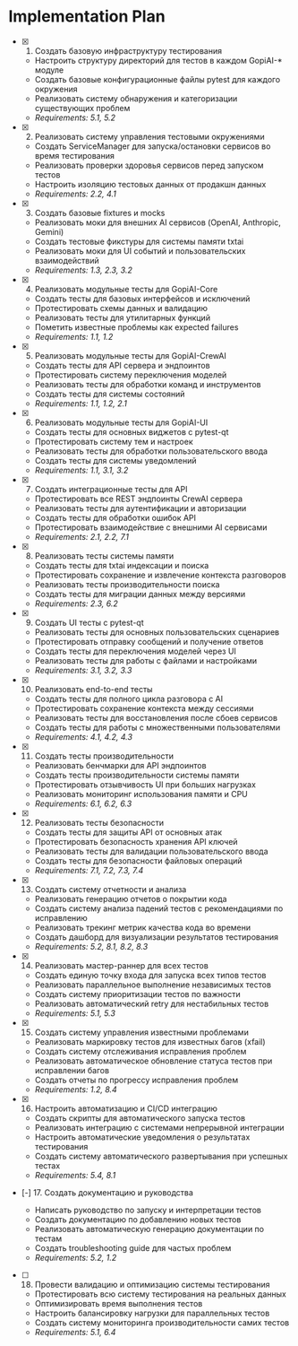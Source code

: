 # Implementation Plan

- [x] 1. Создать базовую инфраструктуру тестирования







  - Настроить структуру директорий для тестов в каждом GopiAI-* модуле
  - Создать базовые конфигурационные файлы pytest для каждого окружения
  - Реализовать систему обнаружения и категоризации существующих проблем
  - _Requirements: 5.1, 5.2_

- [x] 2. Реализовать систему управления тестовыми окружениями








  - Создать ServiceManager для запуска/остановки сервисов во время тестирования
  - Реализовать проверки здоровья сервисов перед запуском тестов
  - Настроить изоляцию тестовых данных от продакшн данных
  - _Requirements: 2.2, 4.1_

- [x] 3. Создать базовые fixtures и mocks



  - Реализовать моки для внешних AI сервисов (OpenAI, Anthropic, Gemini)
  - Создать тестовые фикстуры для системы памяти txtai
  - Реализовать моки для UI событий и пользовательских взаимодействий
  - _Requirements: 1.3, 2.3, 3.2_

- [x] 4. Реализовать модульные тесты для GopiAI-Core





  - Создать тесты для базовых интерфейсов и исключений
  - Протестировать схемы данных и валидацию
  - Реализовать тесты для утилитарных функций
  - Пометить известные проблемы как expected failures
  - _Requirements: 1.1, 1.2_

- [x] 5. Реализовать модульные тесты для GopiAI-CrewAI





  - Создать тесты для API сервера и эндпоинтов
  - Протестировать систему переключения моделей
  - Реализовать тесты для обработки команд и инструментов
  - Создать тесты для системы состояний
  - _Requirements: 1.1, 1.2, 2.1_

- [x] 6. Реализовать модульные тесты для GopiAI-UI





  - Создать тесты для основных виджетов с pytest-qt
  - Протестировать систему тем и настроек
  - Реализовать тесты для обработки пользовательского ввода
  - Создать тесты для системы уведомлений
  - _Requirements: 1.1, 3.1, 3.2_

- [x] 7. Создать интеграционные тесты для API








  - Протестировать все REST эндпоинты CrewAI сервера
  - Реализовать тесты для аутентификации и авторизации
  - Создать тесты для обработки ошибок API
  - Протестировать взаимодействие с внешними AI сервисами
  - _Requirements: 2.1, 2.2, 7.1_

- [x] 8. Реализовать тесты системы памяти











  - Создать тесты для txtai индексации и поиска
  - Протестировать сохранение и извлечение контекста разговоров
  - Реализовать тесты производительности поиска
  - Создать тесты для миграции данных между версиями
  - _Requirements: 2.3, 6.2_

- [x] 9. Создать UI тесты с pytest-qt








  - Реализовать тесты для основных пользовательских сценариев
  - Протестировать отправку сообщений и получение ответов
  - Создать тесты для переключения моделей через UI
  - Реализовать тесты для работы с файлами и настройками
  - _Requirements: 3.1, 3.2, 3.3_

- [x] 10. Реализовать end-to-end тесты





  - Создать тесты для полного цикла разговора с AI
  - Протестировать сохранение контекста между сессиями
  - Реализовать тесты для восстановления после сбоев сервисов
  - Создать тесты для работы с множественными пользователями
  - _Requirements: 4.1, 4.2, 4.3_

- [x] 11. Создать тесты производительности





  - Реализовать бенчмарки для API эндпоинтов
  - Создать тесты производительности системы памяти
  - Протестировать отзывчивость UI при больших нагрузках
  - Реализовать мониторинг использования памяти и CPU
  - _Requirements: 6.1, 6.2, 6.3_

- [x] 12. Реализовать тесты безопасности





  - Создать тесты для защиты API от основных атак
  - Протестировать безопасность хранения API ключей
  - Реализовать тесты для валидации пользовательского ввода
  - Создать тесты для безопасности файловых операций
  - _Requirements: 7.1, 7.2, 7.3, 7.4_

- [x] 13. Создать систему отчетности и анализа





  - Реализовать генерацию отчетов о покрытии кода
  - Создать систему анализа падений тестов с рекомендациями по исправлению
  - Реализовать трекинг метрик качества кода во времени
  - Создать дашборд для визуализации результатов тестирования
  - _Requirements: 5.2, 8.1, 8.2, 8.3_

- [x] 14. Реализовать мастер-раннер для всех тестов




  - Создать единую точку входа для запуска всех типов тестов
  - Реализовать параллельное выполнение независимых тестов
  - Создать систему приоритизации тестов по важности
  - Реализовать автоматический retry для нестабильных тестов
  - _Requirements: 5.1, 5.3_

- [x] 15. Создать систему управления известными проблемами








  - Реализовать маркировку тестов для известных багов (xfail)
  - Создать систему отслеживания исправления проблем
  - Реализовать автоматическое обновление статуса тестов при исправлении багов
  - Создать отчеты по прогрессу исправления проблем
  - _Requirements: 1.2, 8.4_

- [x] 16. Настроить автоматизацию и CI/CD интеграцию





  - Создать скрипты для автоматического запуска тестов
  - Реализовать интеграцию с системами непрерывной интеграции
  - Настроить автоматические уведомления о результатах тестирования
  - Создать систему автоматического развертывания при успешных тестах
  - _Requirements: 5.4, 8.1_

- [-] 17. Создать документацию и руководства



  - Написать руководство по запуску и интерпретации тестов
  - Создать документацию по добавлению новых тестов
  - Реализовать автоматическую генерацию документации по тестам
  - Создать troubleshooting guide для частых проблем
  - _Requirements: 5.2, 1.2_

- [ ] 18. Провести валидацию и оптимизацию системы тестирования
  - Протестировать всю систему тестирования на реальных данных
  - Оптимизировать время выполнения тестов
  - Настроить балансировку нагрузки для параллельных тестов
  - Создать систему мониторинга производительности самих тестов
  - _Requirements: 5.1, 6.4_